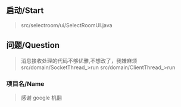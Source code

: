 ## 启动/Start

> src/selectroom/ui/SelectRoomUI.java

## 问题/Question

> 消息接收处理的代码不够优雅,不想改了，我嫌麻烦
> src/domain/SocketThread_>run
> src/domain/ClientThread_>run
### 项目名/Name

> 感谢 google 机翻
